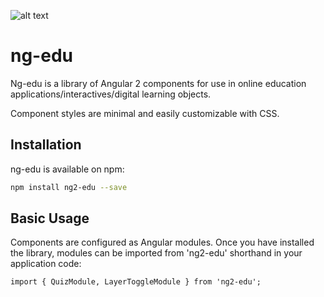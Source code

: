 ![alt text](https://raw.githubusercontent.com/UNLV-Online-Education/ng2-edu/master/ng-edu.jpg)


# ng-edu
Ng-edu is a library of Angular 2 components for use in online education applications/interactives/digital learning objects.

Component styles are minimal and easily customizable with CSS.

## Installation
ng-edu is available on npm:
```bash
npm install ng2-edu --save
```

## Basic Usage
Components are configured as Angular modules.  Once you have installed the library, modules can be imported from 'ng2-edu' shorthand in your application code:

```
import { QuizModule, LayerToggleModule } from 'ng2-edu';
```